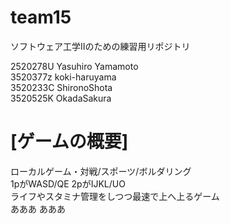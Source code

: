 # team15
ソフトウェア工学Ⅱのための練習用リポジトリ

2520278U Yasuhiro Yamamoto
<br>
3520377z koki-haruyama
<br>
3520233C ShironoShota
<br>
3520525K OkadaSakura
<br>

# [ゲームの概要]
ローカルゲーム・対戦/スポーツ/ボルダリング
<br>
1pがWASD/QE  2pがIJKL/UO
<br>
ライフやスタミナ管理をしつつ最速で上へ上るゲーム
<br>
あああ
あああ
